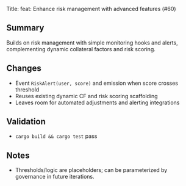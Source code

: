 Title: feat: Enhance risk management with advanced features (#60)

## Summary
Builds on risk management with simple monitoring hooks and alerts, complementing dynamic collateral factors and risk scoring.

## Changes
- Event `RiskAlert(user, score)` and emission when score crosses threshold
- Reuses existing dynamic CF and risk scoring scaffolding
- Leaves room for automated adjustments and alerting integrations

## Validation
- `cargo build && cargo test` pass

## Notes
- Thresholds/logic are placeholders; can be parameterized by governance in future iterations.
